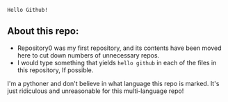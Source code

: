 ```
Hello Github!
```

## About this repo: 

- Repository0 was my first repository, and its contents have been moved here to cut down numbers of unnecessary repos. 
- I would type something that yields `hello github` in each of the files in this repository, If possible. 

I'm a pythoner and don't believe in what language this repo is marked. It's just ridiculous and unreasonable for this multi-language repo!
